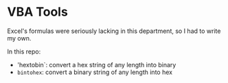 # VBA Tools

Excel's formulas were seriously lacking in this department, so I had to write my own.

In this repo:
- 'hextobin`: convert a hex string of any length into binary
- `bintohex`: convert a binary string of any length into hex
